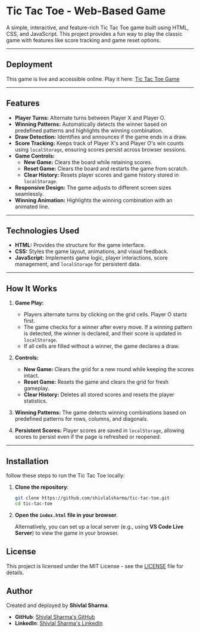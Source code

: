 # Tic Tac Toe - Web-Based Game

A simple, interactive, and feature-rich Tic Tac Toe game built using HTML, CSS, and JavaScript. This project provides a fun way to play the classic game with features like score tracking and game reset options.

---

## Deployment

This game is live and accessible online. Play it here: [Tic Tac Toe Game](https://tic-tac-toe30.netlify.app/)

---

## Features

- **Player Turns:** Alternate turns between Player X and Player O.
- **Winning Patterns:** Automatically detects the winner based on predefined patterns and highlights the winning combination.
- **Draw Detection:** Identifies and announces if the game ends in a draw.
- **Score Tracking:** Keeps track of Player X's and Player O's win counts using `localStorage`, ensuring scores persist across browser sessions.
- **Game Controls:**
  - **New Game:** Clears the board while retaining scores.
  - **Reset Game:** Clears the board and restarts the game from scratch.
  - **Clear History:** Resets player scores and game history stored in `localStorage`.
- **Responsive Design:** The game adjusts to different screen sizes seamlessly.
- **Winning Animation:** Highlights the winning combination with an animated line.

---

## Technologies Used

- **HTML:** Provides the structure for the game interface.
- **CSS:** Styles the game layout, animations, and visual feedback.
- **JavaScript:** Implements game logic, player interactions, score management, and `localStorage` for persistent data.

---

## How It Works

1. **Game Play:**
   - Players alternate turns by clicking on the grid cells. Player O starts first.
   - The game checks for a winner after every move. If a winning pattern is detected, the winner is declared, and their score is updated in `localStorage`.
   - If all cells are filled without a winner, the game declares a draw.
   
2. **Controls:**
   - **New Game:** Clears the grid for a new round while keeping the scores intact.
   - **Reset Game:** Resets the game and clears the grid for fresh gameplay.
   - **Clear History:** Deletes all stored scores and resets the player statistics.

3. **Winning Patterns:** The game detects winning combinations based on predefined patterns for rows, columns, and diagonals.

4. **Persistent Scores:** Player scores are saved in `localStorage`, allowing scores to persist even if the page is refreshed or reopened.

---

## Installation

follow these steps to run the Tic Tac Toe locally:

1. **Clone the repository**:
    ```bash
    git clone https://github.com/shivlalsharma/tic-tac-toe.git
    cd tic-tac-toe
    ```

2. **Open the `index.html` file in your browser**.

   Alternatively, you can set up a local server (e.g., using **VS Code Live Server**) to view the game in your browser.

## License

This project is licensed under the MIT License - see the [LICENSE](LICENSE) file for details.

## Author

Created and deployed by **Shivlal Sharma**.  
- **GitHub**: [Shivlal Sharma's GitHub](https://github.com/shivlalsharma)
- **LinkedIn**: [Shivlal Sharma's LinkedIn](https://www.linkedin.com/in/shivlal-sharma-56ba5a284/)